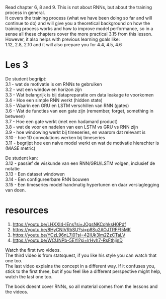 Read chapter 6, 8 and 9. This is not about RNNs, but about the training process in general.  
It covers the training process (what we have been doing so far and will continue to do) and will give you a theoretical background on how the training process works and how to improve model performance, so in a sense all these chapters cover the more practical 3.15 from this lesson.  
However, it also helps with previous learning goals like:  
1.12, 2.8, 2.10 and it will also prepare you for 4.4, 4.5, 4.6  

# Les 3
De student begrijpt:  
3.1 - wat de motivatie is om RNNs te gebruiken  
3.2 - wat een window en horizon zijn  
3.3 - Wat belangrijk is bij datapreparatie om data leakage te voorkomen  
3.4 - Hoe een simple RNN werkt (hidden state)  
3.5 - Waarin een GRU en LSTM verschillen van RNN (gates)  
3.6 - Wat de functies van een gate zijn (remember, forget, something in between)  
3.7 - Hoe een gate werkt (met een hadamard product)  
3.8 - wat de voor en nadelen van een LSTM vs GRU vs RNN zijn  
3.9 - hoe windowing werkt bij timeseries, en waarom dat relevant is  
3.10 - hoe 1D convolutions werken bij timeseries  
3.11 - begrijpt hoe een naive model werkt en wat de motivatie hierachter is (MASE metric)  

De student kan:  
3.12 - passief de wiskunde van een RNN/GRU/LSTM volgen, inclusief de notatie  
3.13 - Een dataset windowen  
3.14 - Een configureerbare RNN bouwen  
3.15 - Een timeseries model handmatig hypertunen en daar verslaglegging van doen.  

# resources  
1. https://youtu.be/LHXXI4-IEns?si=JOgsNKCohksH0Pdf  
2. https://youtu.be/8HyCNIVRbSU?si=p8Su2AOJTRFFI5MK  
3. https://youtu.be/YCzL96nL7j0?si=42IUk3lm2ZzCTaLV  
4. https://youtu.be/WCUNPb-5EYI?si=lrHvh7-RsFthjjnD  

Watch the first two videos.  
The third video is from statsquest, if you like his style you can watch that one too.  
The last video explains the concept in a different way. If it confuses you, stick to the first three,
but if you feel like a different perspective might help, watch the last one too.  

The book doesnt cover RNNs, so all material comes from the lessons and the videos.  
